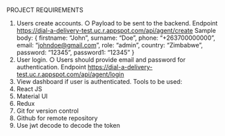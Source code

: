 PROJECT REQUIREMENTS
1. Users create accounts.
   ○ Payload to be sent to the backend.
   Endpoint https://dial-a-delivery-test.uc.r.appspot.com/api/agent/create
   Sample body:
   {
   firstname: “John”,
   surname: “Doe”,
   phone: “+263700000000”,
   email: “johndoe@gmail.com”,
   role: “admin”,
   country: “Zimbabwe”,
   password: “12345”,
   password1: “12345”
   }
2. User login.
   ○ Users should provide email and password for authentication.
   Endpoint https://dial-a-delivery-test.uc.r.appspot.com/api/agent/login
3. View dashboard if user is authenticated.
   Tools to be used:
1. React JS
2. Material UI
3. Redux
4. Git for version control
5. Github for remote repository
6. Use jwt decode to decode the token
